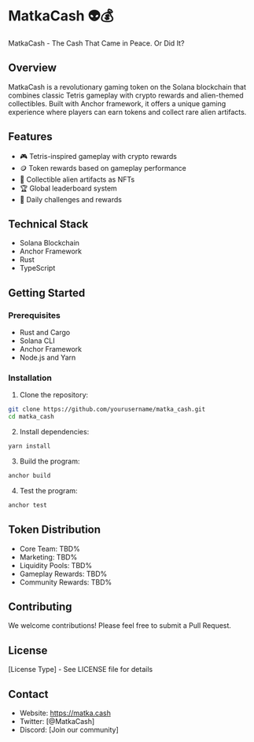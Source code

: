 # MatkaCash 👽💰

MatkaCash - The Cash That Came in Peace. Or Did It?

## Overview

MatkaCash is a revolutionary gaming token on the Solana blockchain that combines classic Tetris gameplay with crypto rewards and alien-themed collectibles. Built with Anchor framework, it offers a unique gaming experience where players can earn tokens and collect rare alien artifacts.

## Features

- 🎮 Tetris-inspired gameplay with crypto rewards
- 🪙 Token rewards based on gameplay performance
- 👾 Collectible alien artifacts as NFTs
- 🏆 Global leaderboard system
- 🎯 Daily challenges and rewards

## Technical Stack

- Solana Blockchain
- Anchor Framework
- Rust
- TypeScript

## Getting Started

### Prerequisites

- Rust and Cargo
- Solana CLI
- Anchor Framework
- Node.js and Yarn

### Installation

1. Clone the repository:
```bash
git clone https://github.com/yourusername/matka_cash.git
cd matka_cash
```

2. Install dependencies:
```bash
yarn install
```

3. Build the program:
```bash
anchor build
```

4. Test the program:
```bash
anchor test
```

## Token Distribution

- Core Team: TBD%
- Marketing: TBD%
- Liquidity Pools: TBD%
- Gameplay Rewards: TBD%
- Community Rewards: TBD%

## Contributing

We welcome contributions! Please feel free to submit a Pull Request.

## License

[License Type] - See LICENSE file for details

## Contact

- Website: https://matka.cash
- Twitter: [@MatkaCash]
- Discord: [Join our community]
